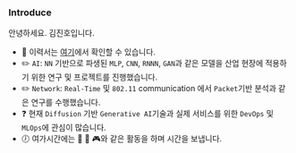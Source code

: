 ### Introduce
안녕하세요. 김진호입니다. 

* :pencil: 이력서는 [여기](https://violet0929.github.io)에서 확인할 수 있습니다.
* :pencil2: ```AI```: ```NN``` 기반으로 파생된 ```MLP```, ```CNN```, ```RNNN```, ```GAN```과 같은 모델을 산업 현장에 적용하기 위한 연구 및 프로젝트를 진행했습니다.
* :pencil2: ```Network```: ```Real-Time``` 및 ```802.11``` communication 에서 ```Packet```기반 분석과 같은  연구를 수행했습니다.
* :question: 현재 ```Diffusion``` 기반 ```Generative AI```기술과 실제 서비스를 위한 ```DevOps``` 및 ```MLOps```에 관심이 많습니다.
* :clock7: 여가시간에는 :musical_note: :walking: :video_game:와 같은 활동을 하며 시간을 보냅니다.
